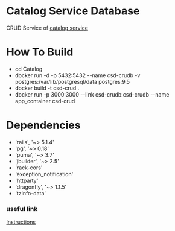 # Catalog Service Database
CRUD Service of [catalog service](https://github.com/ahlp/catalog-service)

# How To Build

 - cd Catalog
 - docker run -d -p 5432:5432 --name csd-crudb -v postgres:/var/lib/postgresql/data postgres:9.5
 - docker build -t csd-crud .
 - docker run -p 3000:3000 --link csd-crudb:csd-crudb --name app_container csd-crud

# Dependencies
 
 - 'rails', '~> 5.1.4'
 - 'pg', '~> 0.18'
 - 'puma', '~> 3.7'
 - 'jbuilder', '~> 2.5'
 - 'rack-cors'
 - 'exception_notification'
 - 'httparty'
 - 'dragonfly', '~> 1.1.5'
 - 'tzinfo-data'

### useful link

[Instructions](http://www.coshx.com.s3-website-us-east-1.amazonaws.com/blog/2016/08/23/configuring-docker-to-work-with-an-existing-rails-application/)
